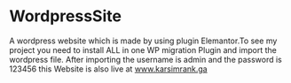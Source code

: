 # WordpressSite
 
 A wordpress website which is made by using plugin Elemantor.To see my project you need to install ALL in one WP migration Plugin and import 
 the wordpress file.
 After importing the username is admin  and  the password is 123456 
 this Website is also live at
 www.karsimrank.ga
